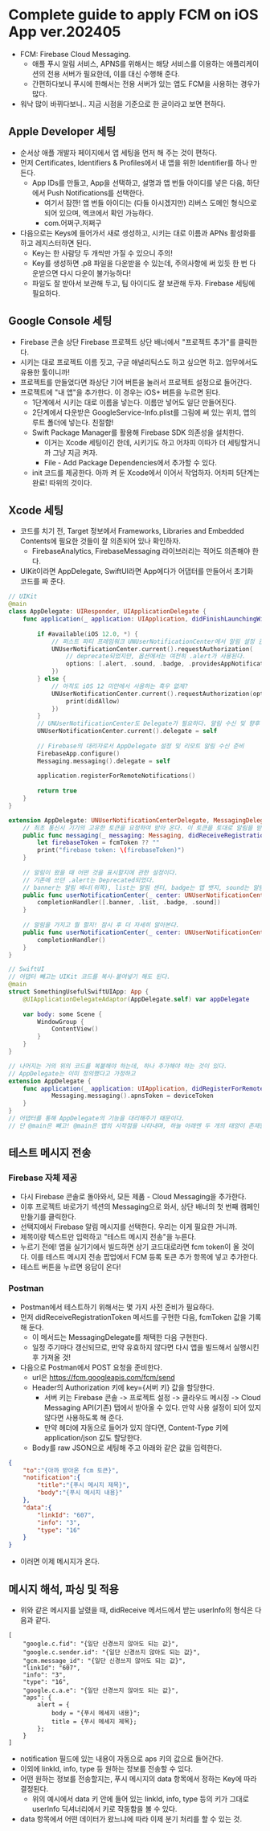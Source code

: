 # Complete guide to apply FCM on iOS App ver.202405
- FCM: Firebase Cloud Messaging.
    - 애플 푸시 알림 서비스, APNS를 위해서는 해당 서비스를 이용하는 애플리케이션의 전용 서버가 필요한데, 이를 대신 수행해 준다.
    - 간편하다보니 푸시에 한해서는 전용 서버가 있는 앱도 FCM을 사용하는 경우가 많다.
- 워낙 많이 바뀌다보니.. 지금 시점을 기준으로 한 글이라고 보면 편하다.

## Apple Developer 세팅
- 순서상 애플 개발자 페이지에서 앱 세팅을 먼저 해 주는 것이 편하다.
- 먼저 Certificates, Identifiers & Profiles에서 내 앱을 위한 Identifier를 하나 만든다.
    - App IDs를 만들고, App을 선택하고, 설명과 앱 번들 아이디를 넣은 다음, 하단에서 Push Notifications를 선택한다.
        - 여기서 잠깐! 앱 번들 아이디는 (다들 아시겠지만) 리버스 도메인 형식으로 되어 있으며, 엑코에서 확인 가능하다.
        - com.어쩌구.저쩌구
- 다음으로는 Keys에 들어가서 새로 생성하고, 시키는 대로 이름과 APNs 활성화를 하고 레지스터하면 된다.
    - Key는 한 사람당 두 개씩만 가질 수 있으니 주의!
    - Key를 생성하면 .p8 파일을 다운받을 수 있는데, 주의사항에 써 있듯 한 번 다운받으면 다시 다운이 불가능하다!
    - 파일도 잘 받아서 보관해 두고, 팀 아이디도 잘 보관해 두자. Firebase 세팅에 필요하다.

## Google Console 세팅
- Firebase 콘솔 상단 Firebase 프로젝트 상단 배너에서 "프로젝트 추가"를 클릭한다.
- 시키는 대로 프로젝트 이름 짓고, 구글 애널리틱스도 하고 싶으면 하고. 업무에서도 유용한 툴이니까!
- 프로젝트를 만들었다면 좌상단 기어 버튼을 눌러서 프로젝트 설정으로 들어간다.
- 프로젝트에 "내 앱"을 추가한다. 이 경우는 iOS+ 버튼을 누르면 된다.
    - 1단계에서 시키는 대로 이름을 넣는다. 이름만 넣어도 일단 만들어진다.
    - 2단계에서 다운받은 GoogleService-Info.plist를 그림에 써 있는 위치, 앱의 루트 폴더에 넣는다. 친절함!
    - Swift Package Manager를 활용해 Firebase SDK 의존성을 설치한다.
        - 이거는 Xcode 세팅이긴 한데, 시키기도 하고 어차피 이따가 더 세팅할거니까 그냥 지금 켜자.
        - File - Add Package Dependencies에서 추가할 수 있다.
    - init 코드를 제공한다. 아까 켜 둔 Xcode에서 이어서 작업하자. 어차피 5단계는 완료! 따위의 것이다.

## Xcode 세팅
- 코드를 치기 전, Target 정보에서 Frameworks, Libraries and Embedded Contents에 필요한 것들이 잘 의존되어 있나 확인하자.
    - FirebaseAnalytics, FirebaseMessaging 라이브러리는 적어도 의존해야 한다.
- UIKit이라면 AppDelegate, SwiftUI라면 App에다가 어댑터를 만들어서 초기화 코드를 짜 준다.
``` swift
// UIKit
@main
class AppDelegate: UIResponder, UIApplicationDelegate {
    func application(_ application: UIApplication, didFinishLaunchingWithOptions launchOptions: [UIApplication.LaunchOptionsKey: Any]?) -> Bool {
        
        if #available(iOS 12.0, *) {
            // 퍼스트 파티 프레임워크 UNUserNotificationCenter에서 알림 설정 권한을 요청해 받아 온다.
            UNUserNotificationCenter.current().requestAuthorization(
                // deprecate되었지만, 옵션에서는 여전히 .alert가 사용된다.
                options: [.alert, .sound, .badge, .providesAppNotificationSettings], completionHandler: { didAllow,Error in
            })
        } else {
            // 아직도 iOS 12 미만에서 사용하는 흑우 없제?
            UNUserNotificationCenter.current().requestAuthorization(options: [.alert, .sound, .badge], completionHandler: {didAllow,Error in
                print(didAllow)
            })
        }
        // UNUserNotificationCenter도 Delegate가 필요하다. 알림 수신 및 향후 액션을 지원하려면.
        UNUserNotificationCenter.current().delegate = self
        
        // Firebase의 대리자로서 AppDelegate 설정 및 리모트 알림 수신 준비
        FirebaseApp.configure()
        Messaging.messaging().delegate = self
        
        application.registerForRemoteNotifications()
        
        return true
    }
}

extension AppDelegate: UNUserNotificationCenterDelegate, MessagingDelegate {
    // 최초 통신시 기기의 고유한 토큰을 요청하여 받아 온다. 이 토큰을 토대로 알림을 받는다.
    public func messaging(_ messaging: Messaging, didReceiveRegistrationToken fcmToken: String?) {
        let firebaseToken = fcmToken ?? ""
        print("firebase token: \(firebaseToken)")
    }
    
    // 알림이 왔을 때 어떤 것을 표시할지에 관한 설정이다.
    // 기존에 쓰던 .alert는 Deprecated되었다.
    // banner는 알림 배너(위쪽), list는 알림 센터, badge는 앱 뱃지, sound는 알림음을 표시할 것임을 각각 나타낸다.
    public func userNotificationCenter(_ center: UNUserNotificationCenter, willPresent notification: UNNotification, withCompletionHandler completionHandler: @escaping (UNNotificationPresentationOptions) -> Void) {
        completionHandler([.banner, .list, .badge, .sound])
    }
    
    // 알림을 가지고 뭘 할지! 잠시 후 더 자세히 알아본다.
    public func userNotificationCenter(_ center: UNUserNotificationCenter, didReceive response: UNNotificationResponse, withCompletionHandler completionHandler: @escaping () -> Void) {
        completionHandler()
    }
}
```

``` swift
// SwiftUI
// 어댑터 빼고는 UIKit 코드를 복사-붙여넣기 해도 된다.
@main
struct SomethingUsefulSwiftUIApp: App {
    @UIApplicationDelegateAdaptor(AppDelegate.self) var appDelegate
    
    var body: some Scene {
        WindowGroup {
            ContentView()
        }
    }
}

// 나머지는 거의 위의 코드를 복붙해야 하는데, 하나 추가해야 하는 것이 있다.
// AppDelegate는 이미 정의했다고 가정하고
extension AppDelegate {
    func application(_ application: UIApplication, didRegisterForRemoteNotificationsWithDeviceToken deviceToken: Data) {
            Messaging.messaging().apnsToken = deviceToken
    }
}
// 어댑터를 통해 AppDelegate의 기능을 대리해주기 때문이다.
// 단 @main은 빼고! @main은 앱의 시작점을 나타내며, 하늘 아래엔 두 개의 태양이 존재할 수 없다.
```

## 테스트 메시지 전송

### Firebase 자체 제공
- 다시 Firebase 콘솔로 돌아와서, 모든 제품 - Cloud Messaging을 추가한다.
- 이후 프로젝트 바로가기 섹션의 Messaging으로 와서, 상단 배너의 첫 번째 캠페인 만들기를 클릭한다.
- 선택지에서 Firebase 알림 메시지를 선택한다. 우리는 이게 필요한 거니까.
- 제목이랑 텍스트만 입력하고 "테스트 메시지 전송"을 누른다.
- 누르기 전에! 앱을 실기기에서 빌드하면 상기 코드대로라면 fcm token이 올 것이다. 이를 테스트 메시지 전송 팝업에서 FCM 등록 토큰 추가 항목에 넣고 추가한다.
- 테스트 버튼을 누르면 응답이 온다!

### Postman
- Postman에서 테스트하기 위해서는 몇 가지 사전 준비가 필요하다.
- 먼저 didReceiveRegistrationToken 메서드를 구현한 다음, fcmToken 값을 기록해 둔다.
    - 이 메서드는 MessagingDelegate를 채택한 다음 구현한다.
    - 일정 주기마다 갱신되므로, 만약 유효하지 않다면 다시 앱을 빌드해서 실행시킨 후 가져올 것!
- 다음으로 Postman에서 POST 요청을 준비한다.
    - url은 https://fcm.googleapis.com/fcm/send
    - Header의 Authorization 키에 key={서버 키} 값을 할당한다.
        - 서버 키는 Firebase 콘솔 -> 프로젝트 설정 -> 클라우드 메시징 -> Cloud Messaging API(기존) 탭에서 받아올 수 있다. 만약 사용 설정이 되어 있지 않다면 사용하도록 해 준다.
        - 만약 헤더에 자동으로 들어가 있지 않다면, Content-Type 키에 application/json 값도 할당한다.
    - Body를 raw JSON으로 세팅해 주고 아래와 같은 값을 입력한다.
``` json
{
    "to":"{아까 받아온 fcm 토큰}",
    "notification":{
        "title":"{푸시 메시지 제목}",
        "body":"{푸시 메시지 내용}"
    },
    "data":{
        "linkId": "607",
        "info": "3",
        "type": "16"
    }
}
```
- 이러면 이제 메시지가 온다.

## 메시지 해석, 파싱 및 적용
- 위와 같은 메시지를 날렸을 때, didReceive 메서드에서 받는 userInfo의 형식은 다음과 같다.
```
[
	"google.c.fid": "{일단 신경쓰지 않아도 되는 값}",
	"google.c.sender.id": "{일단 신경쓰지 않아도 되는 값}",
	"gcm.message_id": "{일단 신경쓰지 않아도 되는 값}",
	"linkId": "607",
	"info": "3",
	"type": "16",
	"google.c.a.e": "{일단 신경쓰지 않아도 되는 값}",
	"aps": {
		alert = {
			body = "{푸시 메세지 내용}";
			title = {푸시 메세지 제목};
		};
	}
]
```
- notification 필드에 있는 내용이 자동으로 aps 키의 값으로 들어간다.
- 이외에 linkId, info, type 등 원하는 정보를 전송할 수 있다.
- 어떤 원하는 정보를 전송할지는, 푸시 메시지의 data 항목에서 정하는 Key에 따라 결정된다.
    - 위의 예시에서 data 키 안에 들어 있는 linkId, info, type 등의 키가 그대로 userInfo 딕셔너리에서 키로 작동함을 볼 수 있다. 
- data 항목에서 어떤 데이터가 왔느냐에 따라 이제 분기 처리를 할 수 있는 것.
